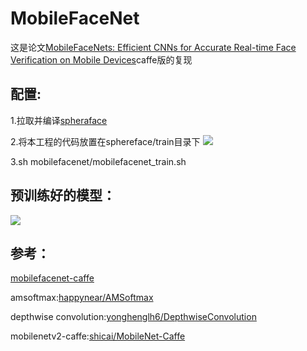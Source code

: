 # MobileFaceNet

这是论文[MobileFaceNets: Efficient CNNs for Accurate Real-time Face Verification on Mobile Devices](https://arxiv.org/abs/1804.07573)caffe版的复现

## 配置:

1.拉取并编译[spheraface](https://github.com/wy1iu/sphereface)

2.将本工程的代码放置在sphereface/train目录下
![](https://i.imgur.com/4wml7xQ.jpg)

3.sh mobilefacenet/mobilefacenet_train.sh

## 预训练好的模型：
![](https://i.imgur.com/LqMa5EU.jpg)

## 参考：

[mobilefacenet-caffe](https://github.com/KaleidoZhouYN/mobilefacenet-caffe)

amsoftmax:[happynear/AMSoftmax](https://github.com/happynear/AMSoftmax)

depthwise convolution:[yonghenglh6/DepthwiseConvolution](https://github.com/yonghenglh6/DepthwiseConvolution)

mobilenetv2-caffe:[shicai/MobileNet-Caffe](https://github.com/shicai/MobileNet-Caffe)